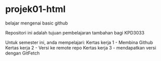 # projek01-html
belajar mengenai basic github

Repositori ini adalah tujuan pembelajaran tambahan bagi KPD3033

Untuk semester ini, anda mempelajari:
Kertas kerja 1 - Membina Github
Kertas kerja 2 - Versi ke remote repo
Kertas kerja 3 - mendapatkan versi dengan GitFetch
